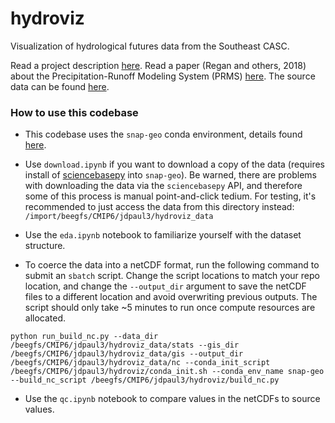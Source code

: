 # hydroviz
Visualization of hydrological futures data from the Southeast CASC.

Read a project description [here](https://secasc.ncsu.edu/2023/08/28/modeling-hydrologic-simulations-for-past-future-conditions-across-the-conterminous-us/). Read a paper (Regan and others, 2018) about the Precipitation-Runoff Modeling System (PRMS) [here](https://pubs.usgs.gov/publication/tm6B9). The source data can be found [here](https://www.usgs.gov/data/model-input-and-output-hydrologic-simulations-conterminous-united-states-historical-and-future). 


### How to use this codebase

- This codebase uses the `snap-geo` conda environment, details found [here](https://github.com/ua-snap/snap-geo/tree/add_conda_env). 

- Use `download.ipynb` if you want to download a copy of the data (requires install of [sciencebasepy](https://github.com/DOI-USGS/sciencebasepy/tree/master) into `snap-geo`). Be warned, there are problems with downloading the data via the `sciencebasepy` API, and therefore some of this process is manual point-and-click tedium. For testing, it's recommended to just access the data from this directory instead: `/import/beegfs/CMIP6/jdpaul3/hydroviz_data`

- Use the `eda.ipynb` notebook to familiarize yourself with the dataset structure.

- To coerce the data into a netCDF format, run the following command to submit an `sbatch` script. Change the script locations to match your repo location, and change the `--output_dir` argument to save the netCDF files to a different location and avoid overwriting previous outputs. The script should only take ~5 minutes to run once compute resources are allocated.

```
python run_build_nc.py --data_dir /beegfs/CMIP6/jdpaul3/hydroviz_data/stats --gis_dir /beegfs/CMIP6/jdpaul3/hydroviz_data/gis --output_dir /beegfs/CMIP6/jdpaul3/hydroviz_data/nc --conda_init_script /beegfs/CMIP6/jdpaul3/hydroviz/conda_init.sh --conda_env_name snap-geo --build_nc_script /beegfs/CMIP6/jdpaul3/hydroviz/build_nc.py
```

- Use the `qc.ipynb` notebook to compare values in the netCDFs to source values.
